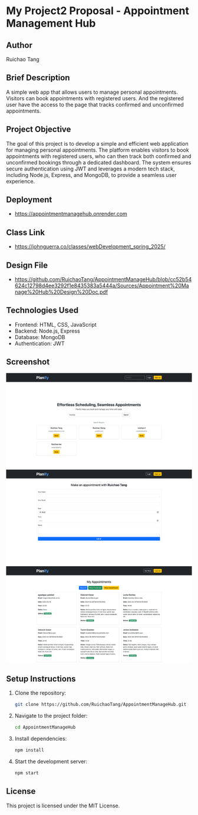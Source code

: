 # My Project2 Proposal - Appointment Management Hub

## Author
Ruichao Tang

## Brief Description
A simple web app that allows users to manage personal appointments. Visitors can book appointments with registered users. And the registered user have the access to the page that tracks confirmed and unconfirmed appointments.

## Project Objective
The goal of this project is to develop a simple and efficient web application for managing personal appointments. The platform enables visitors to book appointments with registered users, who can then track both confirmed and unconfirmed bookings through a dedicated dashboard. The system ensures secure authentication using JWT and leverages a modern tech stack, including Node.js, Express, and MongoDB, to provide a seamless user experience.

## Deployment
- https://appointmentmanagehub.onrender.com

## Class Link
- https://johnguerra.co/classes/webDevelopment_spring_2025/

## Design File
- https://github.com/RuichaoTang/AppointmentManageHub/blob/cc52b54624c12798d4ee3292f1e8435383a5444a/Sources/Appointment%20Manage%20Hub%20Design%20Doc.pdf

## Technologies Used
- Frontend: HTML, CSS, JavaScript
- Backend: Node.js, Express
- Database: MongoDB
- Authentication: JWT

## Screenshot
![Homepage](https://github.com/RuichaoTang/AppointmentManageHub/blob/main/Sources/home.png?raw=true)
![Book](https://github.com/RuichaoTang/AppointmentManageHub/blob/main/Sources/book.png?raw=true)
![Manage](https://github.com/RuichaoTang/AppointmentManageHub/blob/main/Sources/manage.png?raw=true)

## Setup Instructions
1. Clone the repository:
   ```bash
   git clone https://github.com/RuichaoTang/AppointmentManageHub.git
   ```
2. Navigate to the project folder:
   ```bash
   cd AppointmentManageHub
   ```
3. Install dependencies:
   ```bash
   npm install
   ```
4. Start the development server:
   ```bash
   npm start
   ```

## License
This project is licensed under the MIT License.

